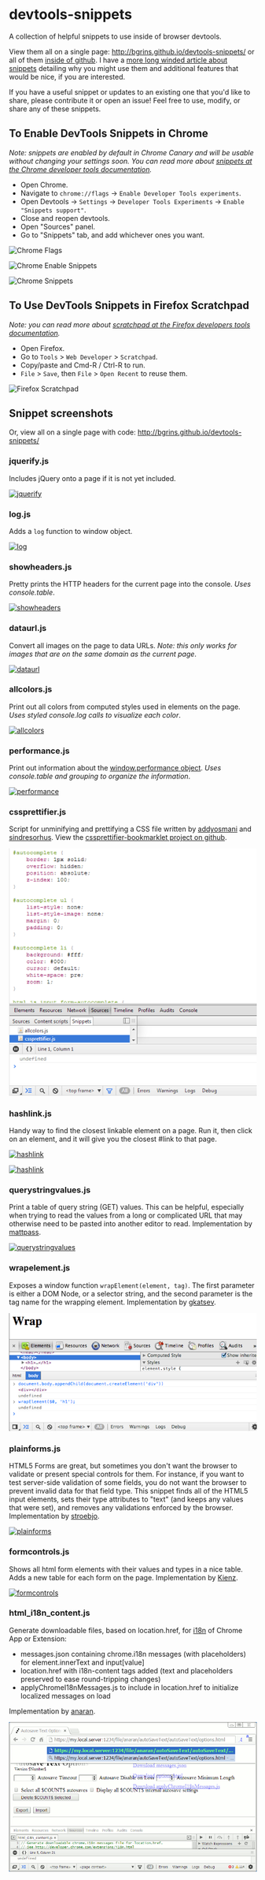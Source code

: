 devtools-snippets
=================

A collection of helpful snippets to use inside of browser devtools.

View them all on a single page: http://bgrins.github.io/devtools-snippets/ or all of them [inside of github](https://github.com/bgrins/devtools-snippets/tree/master/snippets).  I have a [more long winded article about snippets](http://www.briangrinstead.com/blog/devtools-snippets) detailing why you might use them and additional features that would be nice, if you are interested.

If you have a useful snippet or updates to an existing one that you'd like to share, please contribute it or open an issue!  Feel free to use, modify, or share any of these snippets.

## To Enable DevTools Snippets in Chrome

*Note: snippets are enabled by default in Chrome Canary and will be usable without changing your settings soon. You can read more about [snippets at the Chrome developer tools documentation](https://developers.google.com/chrome-developer-tools/docs/authoring-development-workflow#snippets).*

* Open Chrome.
* Navigate to `chrome://flags` -> `Enable Developer Tools experiments`.
* Open Devtools -> `Settings` -> `Developer Tools Experiments` -> `Enable "Snippets support"`.
* Close and reopen devtools.
* Open "Sources" panel.
* Go to "Snippets" tab, and add whichever ones you want.

![Chrome Flags](screenshots/chrome-flags.png)

![Chrome Enable Snippets](screenshots/chrome-enable-snippets.png)

![Chrome Snippets](screenshots/chrome-snippets.png)

## To Use DevTools Snippets in Firefox Scratchpad

*Note: you can read more about [scratchpad at the  Firefox developers tools documentation](https://developer.mozilla.org/en-US/docs/Tools/Scratchpad).*

* Open Firefox.
* Go to `Tools` > `Web Developer` > `Scratchpad`.
* Copy/paste and Cmd-R / Ctrl-R to run.
* `File` > `Save`, then `File` > `Open Recent` to reuse them.

![Firefox Scratchpad](screenshots/firefox-scratchpad.png)


## Snippet screenshots

Or, view all on a single page with code: http://bgrins.github.io/devtools-snippets/

### jquerify.js
Includes jQuery onto a page if it is not yet included.

[![jquerify](screenshots/jquerify.png)](snippets/jquerify.js)

### log.js
Adds a `log` function to window object.

[![log](screenshots/log.png)](snippets/log.js)

### showheaders.js
Pretty prints the HTTP headers for the current page into the console.  *Uses console.table*.

[![showheaders](screenshots/showheaders.png)](snippets/showheaders.js)

### dataurl.js
Convert all images on the page to data URLs.  *Note: this only works for images that are on the same domain as the current page*.

[![dataurl](screenshots/dataurl.png)](snippets/dataurl.js)

### allcolors.js
Print out all colors from computed styles used in elements on the page.  *Uses styled console.log calls to visualize each color*.

[![allcolors](screenshots/allcolors.png)](snippets/allcolors.js)

### performance.js
Print out information about the [window.performance object](https://developer.mozilla.org/en-US/docs/Navigation_timing).  *Uses console.table and grouping to organize the information*.

[![performance](screenshots/performance.png)](snippets/performance.js)

### cssprettifier.js

Script for unminifying and prettifying a CSS file written by [addyosmani](http://addyosmani.com) and [sindresorhus](http://sindresorhus.com). View the [cssprettifier-bookmarklet project on github](https://github.com/addyosmani/cssprettifier-bookmarklet).

[![cssprettifier](screenshots/cssprettifier.png)](snippets/cssprettifier.js)

### hashlink.js

Handy way to find the closest linkable element on a page.  Run it, then click on an element, and it will give you the closest #link to that page.

[![hashlink](screenshots/hashlink.png)](snippets/hashlink.js)

[![hashlink](screenshots/hashlink.gif)](snippets/hashlink.js)

### querystringvalues.js

Print a table of query string (GET) values.  This can be helpful, especially when trying to read the values from a long or complicated URL that may otherwise need to be pasted into another editor to read.  Implementation by [mattpass](https://github.com/mattpass).

[![querystringvalues](screenshots/querystringvalues.png)](snippets/querystringvalues.js)

### wrapelement.js

 Exposes a window function `wrapElement(element, tag)`.  The first parameter is either a DOM Node, or a selector string, and the second parameter is the tag name for the wrapping element.  Implementation by [gkatsev](https://github.com/gkatsev).

[![wrapelement](screenshots/wrapelement.png)](snippets/wrapelement.js)

### plainforms.js

 HTML5 Forms are great, but sometimes you don't want the browser to validate or present special controls for them. For instance, if you want to test server-side validation of some fields, you do not want the browser to prevent invalid data for that field type. This snippet finds all of the HTML5 input elements, sets their type attributes to "text" (and keeps any values that were set), and removes any validations enforced by the browser.  Implementation by [stroebjo](https://github.com/stroebjo).

[![plainforms](screenshots/plainforms.gif)](snippets/plainforms.js)

### formcontrols.js

Shows all html form elements with their values and types in a nice table.  Adds a new table for each form on the page.  Implementation by [Kienz](https://github.com/Kienz).

[![formcontrols](screenshots/formcontrols.png)](snippets/formcontrols.js)

### html_i18n_content.js

Generate downloadable files, based on location.href,
for [i18n](http://developer.chrome.com/extensions/i18n.html) of Chrome App or Extension:

* messages.json containing chrome.i18n messages (with placeholders) for element.innerText and input[value]
* location.href with i18n-content tags added (text and placeholders preserved to ease round-tripping changes)
* applyChromeI18nMessages.js to include in location.href to initialize localized messages on load

Implementation by [anaran](https://github.com/anaran).

[![html_i18n_content](screenshots/html_i18n_content.gif)](snippets/html_i18n_content.js)

